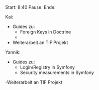 Start: 8:40
Pause: 
Ende: 

Kai:
- Guides zu:
  - Foreign Keys in Doctrine
  - 
- Weiterarbeit an TIF Projekt


Yannik:
- Guides zu:
  - Login/Registry in Symfony
  - Security measurements in Symfony
  
-Weiterarbeit an TIF Projekt
